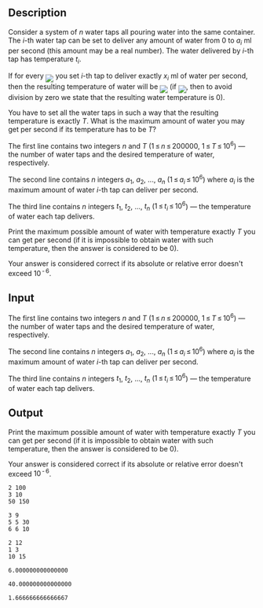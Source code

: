 ## Description

<div><p>Consider a system of <span class="tex-span"><i>n</i></span> water taps all pouring water into the same container. The <span class="tex-span"><i>i</i></span>-th water tap can be set to deliver any amount of water from <span class="tex-span">0</span> to <span class="tex-span"><i>a</i><sub class="lower-index"><i>i</i></sub></span> ml per second (this amount may be a real number). The water delivered by <span class="tex-span"><i>i</i></span>-th tap has temperature <span class="tex-span"><i>t</i><sub class="lower-index"><i>i</i></sub></span>.</p><p>If for every <img align="middle" class="tex-formula" src="file://pJbZnVcB.png" style="max-width: 100.0%;max-height: 100.0%;"> you set <span class="tex-span"><i>i</i></span>-th tap to deliver exactly <span class="tex-span"><i>x</i><sub class="lower-index"><i>i</i></sub></span> ml of water per second, then the resulting temperature of water will be <img align="middle" class="tex-formula" src="file://1XVdIJ5x.png" style="max-width: 100.0%;max-height: 100.0%;"> (if <img align="middle" class="tex-formula" src="file://3qUNJ4MB.png" style="max-width: 100.0%;max-height: 100.0%;">, then to avoid division by zero we state that the resulting water temperature is <span class="tex-span">0</span>).</p><p>You have to set all the water taps in such a way that the resulting temperature is exactly <span class="tex-span"><i>T</i></span>. What is the maximum amount of water you may get per second if its temperature has to be <span class="tex-span"><i>T</i></span>?</p></div><div class="input-specification"><p>The first line contains two integers <span class="tex-span"><i>n</i></span> and <span class="tex-span"><i>T</i></span> (<span class="tex-span">1 ≤ <i>n</i> ≤ 200000</span>, <span class="tex-span">1 ≤ <i>T</i> ≤ 10<sup class="upper-index">6</sup></span>) — the number of water taps and the desired temperature of water, respectively.</p><p>The second line contains <span class="tex-span"><i>n</i></span> integers <span class="tex-span"><i>a</i><sub class="lower-index">1</sub></span>, <span class="tex-span"><i>a</i><sub class="lower-index">2</sub></span>, ..., <span class="tex-span"><i>a</i><sub class="lower-index"><i>n</i></sub></span> (<span class="tex-span">1 ≤ <i>a</i><sub class="lower-index"><i>i</i></sub> ≤ 10<sup class="upper-index">6</sup></span>) where <span class="tex-span"><i>a</i><sub class="lower-index"><i>i</i></sub></span> is the maximum amount of water <span class="tex-span"><i>i</i></span>-th tap can deliver per second.</p><p>The third line contains <span class="tex-span"><i>n</i></span> integers <span class="tex-span"><i>t</i><sub class="lower-index">1</sub></span>, <span class="tex-span"><i>t</i><sub class="lower-index">2</sub></span>, ..., <span class="tex-span"><i>t</i><sub class="lower-index"><i>n</i></sub></span> (<span class="tex-span">1 ≤ <i>t</i><sub class="lower-index"><i>i</i></sub> ≤ 10<sup class="upper-index">6</sup></span>) — the temperature of water each tap delivers.</p></div><div class="output-specification"><p>Print the maximum possible amount of water with temperature exactly <span class="tex-span"><i>T</i></span> you can get per second (if it is impossible to obtain water with such temperature, then the answer is considered to be <span class="tex-span">0</span>).</p><p>Your answer is considered correct if its absolute or relative error doesn't exceed <span class="tex-span">10<sup class="upper-index"> - 6</sup></span>.</p></div>

## Input

<p>The first line contains two integers <span class="tex-span"><i>n</i></span> and <span class="tex-span"><i>T</i></span> (<span class="tex-span">1 ≤ <i>n</i> ≤ 200000</span>, <span class="tex-span">1 ≤ <i>T</i> ≤ 10<sup class="upper-index">6</sup></span>) — the number of water taps and the desired temperature of water, respectively.</p><p>The second line contains <span class="tex-span"><i>n</i></span> integers <span class="tex-span"><i>a</i><sub class="lower-index">1</sub></span>, <span class="tex-span"><i>a</i><sub class="lower-index">2</sub></span>, ..., <span class="tex-span"><i>a</i><sub class="lower-index"><i>n</i></sub></span> (<span class="tex-span">1 ≤ <i>a</i><sub class="lower-index"><i>i</i></sub> ≤ 10<sup class="upper-index">6</sup></span>) where <span class="tex-span"><i>a</i><sub class="lower-index"><i>i</i></sub></span> is the maximum amount of water <span class="tex-span"><i>i</i></span>-th tap can deliver per second.</p><p>The third line contains <span class="tex-span"><i>n</i></span> integers <span class="tex-span"><i>t</i><sub class="lower-index">1</sub></span>, <span class="tex-span"><i>t</i><sub class="lower-index">2</sub></span>, ..., <span class="tex-span"><i>t</i><sub class="lower-index"><i>n</i></sub></span> (<span class="tex-span">1 ≤ <i>t</i><sub class="lower-index"><i>i</i></sub> ≤ 10<sup class="upper-index">6</sup></span>) — the temperature of water each tap delivers.</p>

## Output

<p>Print the maximum possible amount of water with temperature exactly <span class="tex-span"><i>T</i></span> you can get per second (if it is impossible to obtain water with such temperature, then the answer is considered to be <span class="tex-span">0</span>).</p><p>Your answer is considered correct if its absolute or relative error doesn't exceed <span class="tex-span">10<sup class="upper-index"> - 6</sup></span>.</p>





```input1
2 100
3 10
50 150

```




```input2
3 9
5 5 30
6 6 10

```




```input3
2 12
1 3
10 15

```




```output1
6.000000000000000

```




```output2
40.000000000000000

```




```output3
1.666666666666667

```


